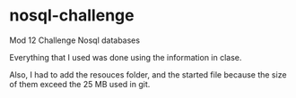 # nosql-challenge
Mod 12 Challenge Nosql databases

Everything that I used was done using the information in clase.

Also, I had to add the resouces folder, and the started file because the size of them exceed the 25 MB used in git.

